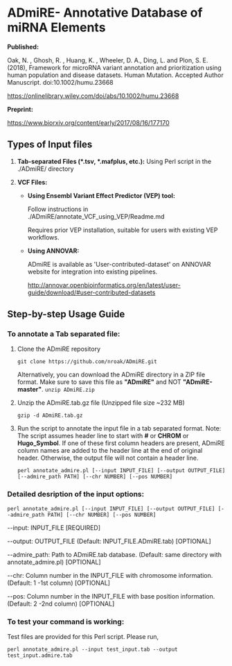 # ADmiRE- Annotative Database of miRNA Elements
**Published:**

Oak, N. , Ghosh, R. , Huang, K. , Wheeler, D. A., Ding, L. and Plon, S. E. (2018), Framework for microRNA variant annotation and prioritization using human population and disease datasets. Human Mutation. Accepted Author Manuscript. doi:10.1002/humu.23668

https://onlinelibrary.wiley.com/doi/abs/10.1002/humu.23668


**Preprint:** 

https://www.biorxiv.org/content/early/2017/08/16/177170

## Types of Input files

1. **Tab-separated Files (\*.tsv, \*.mafplus, etc.):** Using Perl script in the ./ADmiRE/ directory

2. **VCF Files:** 
    - **Using Ensembl Variant Effect Predictor (VEP) tool:**
        
        Follow instructions in ./ADmiRE/annotate_VCF_using_VEP/Readme.md
        
        Requires prior VEP installation, suitable for users with existing VEP workflows.
    - **Using ANNOVAR:**
        
        ADmiRE is available as 'User-contributed-dataset' on ANNOVAR website for integration into existing pipelines.
        
        http://annovar.openbioinformatics.org/en/latest/user-guide/download/#user-contributed-datasets

## Step-by-step Usage Guide
### To annotate a Tab separated file:

1. Clone the ADmiRE repository

    `git clone https://github.com/nroak/ADmiRE.git`
    
    Alternatively, you can download the ADmiRE directory in a ZIP file format. Make sure to save this file as **"ADmiRE"** and NOT **"ADmiRE-master"**.
    `unzip ADmiRE.zip`

2. Unzip the ADmiRE.tab.gz file (Unzipped file size ~232 MB)

    `gzip -d ADmiRE.tab.gz`

3. Run the script to annotate the input file in a tab separated format.
    Note: The script assumes header line to start with **#** or **CHROM** or **Hugo_Symbol**. If one of these first column headers are present, ADmiRE column names are added to the header line at the end of original header. Otherwise, the output file will not contain a header line.
    
    `perl annotate_admire.pl [--input INPUT_FILE] [--output OUTPUT_FILE] [--admire_path PATH] [--chr NUMBER] [--pos NUMBER]`

### Detailed desription of the input options:
`perl annotate_admire.pl [--input INPUT_FILE] [--output OUTPUT_FILE] [--admire_path PATH] [--chr NUMBER] [--pos NUMBER]`

--input: INPUT_FILE [REQUIRED]

--output: OUTPUT_FILE (Default: INPUT_FILE.ADmiRE.tab) [OPTIONAL]

--admire_path: Path to ADmiRE.tab database. (Default: same directory with annotate_admire.pl) [OPTIONAL]

--chr: Column number in the INPUT_FILE with chromosome information. (Default: 1 -1st column) [OPTIONAL]

--pos: Column number in the INPUT_FILE with base position information. (Default: 2 -2nd column) [OPTIONAL]

### To test your command is working:
Test files are provided for this Perl script. Please run,

`perl annotate_admire.pl --input test_input.tab --output test_input.admire.tab`

